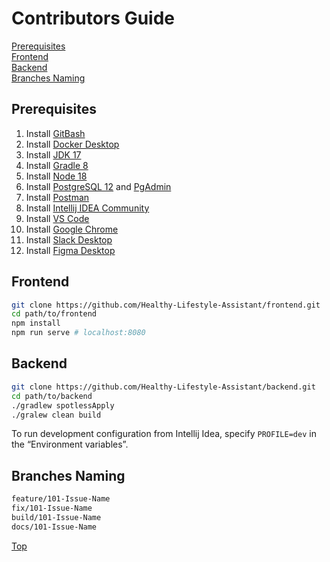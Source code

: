 # Contributors Guide

[Prerequisites](#prerequisites)  
[Frontend](fFrontend)  
[Backend](#backend)  
[Branches Naming](#branches-naming)  

## Prerequisites

1. Install [GitBash](https://git-scm.com/downloads)
1. Install [Docker Desktop](https://docs.docker.com/desktop/install/windows-install/)
1. Install [JDK 17](https://www.oracle.com/java/technologies/javase/jdk17-archive-downloads.html) 
1. Install [Gradle 8](https://docs.gradle.org/current/userguide/installation.html) 
1. Install [Node 18](https://nodejs.org/en/download)
1. Install [PostgreSQL 12](https://www.postgresql.org/download/) and [PgAdmin](https://www.pgadmin.org/download/)
1. Install [Postman](https://www.postman.com/downloads/)
1. Install [Intellij IDEA Community](https://www.jetbrains.com/idea/download)
1. Install [VS Code](https://code.visualstudio.com/download)  
1. Install [Google Chrome](https://www.google.com/chrome/)  
1. Install [Slack Desktop](https://slack.com/downloads/windows)  
1. Install [Figma Desktop](https://www.figma.com/downloads/)  

## Frontend

```sh
git clone https://github.com/Healthy-Lifestyle-Assistant/frontend.git
cd path/to/frontend
npm install
npm run serve # localhost:8080
```

## Backend

```sh
git clone https://github.com/Healthy-Lifestyle-Assistant/backend.git
cd path/to/backend
./gradlew spotlessApply
./gralew clean build
```

To run development configuration from Intellij Idea, specify `PROFILE=dev` in the “Environment variables”.


## Branches Naming

```txt
feature/101-Issue-Name
fix/101-Issue-Name
build/101-Issue-Name
docs/101-Issue-Name
```

[Top](#contributors-guide)  
